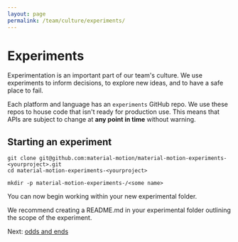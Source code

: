 ```yaml
---
layout: page
permalink: /team/culture/experiments/
---
```


# Experiments

Experimentation is an important part of our team's culture. We use experiments to inform decisions, to explore new ideas, and to have a safe place to fail.

Each platform and language has an `experiments` GitHub repo. We use these repos to house code that isn't ready for production use. This means that APIs are subject to change at **any point in time** without warning.

## Starting an experiment

    git clone git@github.com:material-motion/material-motion-experiments-<yourproject>.git
    cd material-motion-experiments-<yourproject>
    
    mkdir -p material-motion-experiments-/<some name>

You can now begin working within your new experimental folder.

We recommend creating a README.md in your experimental folder outlining the scope of the experiment.

Next: [odds and ends](./assorted.html)